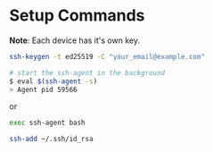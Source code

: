 # Setup Commands

**Note**: Each device has it's own key.

```bash
ssh-keygen -t ed25519 -C "your_email@example.com"
```

```bash
# start the ssh-agent in the background
$ eval $(ssh-agent -s)
> Agent pid 59566
```

or 

```bash
exec ssh-agent bash
```

```bash
ssh-add ~/.ssh/id_rsa
```
